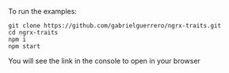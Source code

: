 To run the examples:

```
git clone https://github.com/gabrielguerrero/ngrx-traits.git
cd ngrx-traits
npm i
npm start
```

You will see the link in the console to open in your browser
